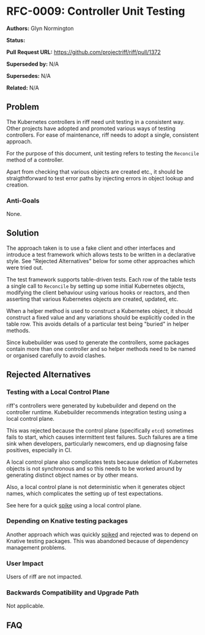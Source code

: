 # RFC-0009: Controller Unit Testing

**Authors:** Glyn Normington

**Status:**

**Pull Request URL:** https://github.com/projectriff/riff/pull/1372

**Superseded by:** N/A

**Supersedes:** N/A

**Related:** N/A


## Problem
The Kubernetes controllers in riff need unit testing in a consistent way. Other projects
have adopted and promoted various ways of testing controllers. For ease of maintenance,
riff needs to adopt a single, consistent approach.

For the purpose of this document, unit testing refers to testing the
`Reconcile` method of a controller.

Apart from checking that various objects are created etc., it should be straigthtforward
to test error paths by injecting errors in object lookup and creation.

### Anti-Goals

None.

## Solution

The approach taken is to use a fake client and other interfaces and introduce a test framework
which allows tests to be written in a declarative style. See "Rejected Alternatives" below for 
some other approaches which were tried out.

The test framework supports table-driven tests. Each row of the table tests a single call to `Reconcile` by
setting up some initial Kubernetes objects, modifying the client behaviour using various hooks
or reactors, and then asserting that various Kubernetes objects are created, updated, etc.

When a helper method is used to construct a Kubernetes object, it should construct a fixed value and any variations
should be explicitly coded in the table row. This avoids details of a particular test being "buried" in helper methods.

Since kubebuilder was used to generate the controllers, some packages contain more than one controller and so
helper methods need to be named or organised carefully to avoid clashes. 

## Rejected Alternatives

### Testing with a Local Control Plane
riff's controllers were generated by kubebuilder and depend on the controller
runtime. Kubebuilder recommends integration testing using a local control plane.

This was rejected because the control plane
(specifically `etcd`) sometimes fails to start, which causes intermittent test failures.
Such failures are a time sink when developers, particularly newcomers, end up diagnosing
false positives, especially in CI.

A local control plane also complicates tests because
deletion of Kubernetes objects is not synchronous and so this needs to be worked around by
generating distinct object names or by other means.

Also, a local control plane is not
deterministic when it generates object names, which complicates the setting up of test
expectations.

See here for a quick
[spike](https://github.com/projectriff/system/pull/232) using a local control plane.

### Depending on Knative testing packages
Another approach which was quickly [spiked](https://github.com/projectriff/system/pull/233) and
rejected was to depend on Knative testing packages. This was abandoned because of dependency
management problems.


### User Impact

Users of riff are not impacted.

### Backwards Compatibility and Upgrade Path

Not applicable.

## FAQ
